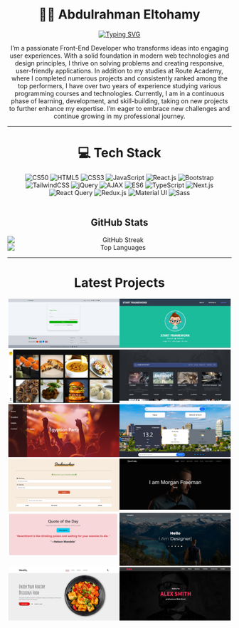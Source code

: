
<div align="center">
  <h1>🧑‍💻 Abdulrahman Eltohamy</h1>
  <a href="https://git.io/typing-svg">
    <img src="https://readme-typing-svg.herokuapp.com/?lines=Frontend+Developer;React+js&center=true&width=500&size=28&color=00A859" alt="Typing SVG">
  </a>
</div>


<p align="center">
I’m a passionate Front-End Developer who transforms ideas into engaging user experiences. With a solid foundation in modern web technologies and design principles, I thrive on solving problems and creating responsive, user-friendly applications. In addition to my studies at Route Academy, where I completed numerous projects and consistently ranked among the top performers, I have over two years of experience studying various programming courses and technologies. Currently, I am in a continuous phase of learning, development, and skill-building, taking on new projects to further enhance my expertise. I’m eager to embrace new challenges and continue growing in my professional journey.
</p>

---

<h1 align="center"> 💻 Tech Stack </h1>

<div align="center">
  <img src="https://img.shields.io/badge/cs50-%23007ACC.svg?style=for-the-badge&logo=harvard&logoColor=white" alt="CS50"/>
  <img src="https://img.shields.io/badge/html5-%23E34F26.svg?style=for-the-badge&logo=html5&logoColor=white" alt="HTML5"/>
  <img src="https://img.shields.io/badge/css3-%231572B6.svg?style=for-the-badge&logo=css3&logoColor=white" alt="CSS3"/>
  <img src="https://img.shields.io/badge/javascript-%23323330.svg?style=for-the-badge&logo=javascript&logoColor=%23F7DF1E" alt="JavaScript"/>
  <img src="https://img.shields.io/badge/react-%2320232a.svg?style=for-the-badge&logo=react&logoColor=%2361DAFB" alt="React.js"/>
<img src="https://img.shields.io/badge/bootstrap-%23563D7C.svg?style=for-the-badge&logo=bootstrap&logoColor=white" alt="Bootstrap"/>
  <img src="https://img.shields.io/badge/tailwindcss-%2338B2AC.svg?style=for-the-badge&logo=tailwind-css&logoColor=white" alt="TailwindCSS"/>
  <img src="https://img.shields.io/badge/jquery-%230769AD.svg?style=for-the-badge&logo=jquery&logoColor=white" alt="jQuery"/>
  <img src="https://img.shields.io/badge/ajax-%2300C7B7.svg?style=for-the-badge&logo=ajax&logoColor=white" alt="AJAX"/>
  <img src="https://img.shields.io/badge/es6-%234ECD3C.svg?style=for-the-badge&logo=javascript&logoColor=white" alt="ES6"/>
  <!-- -->
  <img src="https://img.shields.io/badge/typescript-%23007ACC.svg?style=for-the-badge&logo=typescript&logoColor=white" alt="TypeScript"/>
<img src="https://img.shields.io/badge/next.js-%23000000.svg?style=for-the-badge&logo=nextdotjs&logoColor=white" alt="Next.js"/>
  <img src="https://img.shields.io/badge/react_query-%23FF4154.svg?style=for-the-badge&logo=react-query&logoColor=white" alt="React Query"/>
<img src="https://img.shields.io/badge/redux-%23593d88.svg?style=for-the-badge&logo=redux&logoColor=white" alt="Redux.js"/>
<img src="https://img.shields.io/badge/Material--UI-%230081CB.svg?style=for-the-badge&logo=material-ui&logoColor=white" alt="Material UI"/>
<img src="https://img.shields.io/badge/Sass-%23CC6699.svg?style=for-the-badge&logo=sass&logoColor=white" alt="Sass"/>

</div>

<br/>


<div align="center">

<h2>GitHub Stats</h2>

</div>

<div align="center">
  <img src="https://streak-stats.demolab.com?user=Abdulrahmaneltohamy&locale=en&mode=weekly&theme=radical&hide_border=true&border_radius=10&date_format=M%20j%5B,%20Y%5D" alt="GitHub Streak" style="display: block; margin: auto;" />
</div>

<div align="center">
  <img src="https://github-readme-stats.vercel.app/api/top-langs?username=Abdulrahmaneltohamy&locale=en&hide_title=false&layout=compact&card_width=320&langs_count=5&theme=radical&hide_border=true" alt="Top Languages" style="display: block; margin: auto;" />
</div>






---

<h1 align="center"> Latest Projects </h1>

<div align="center" style="display: flex; justify-content: center; flex-wrap: wrap;">
  <a href="https://e-commerce-app-hazel-pi.vercel.app/login" target="_blank">
    <img src="https://raw.githubusercontent.com/Abdulrahmaneltohamy/Abdulrahmaneltohamy/main/freshcart.PNG" alt="Project 1" width="250">
  </a> 

  <a href="https://react-project-wine-tau-73.vercel.app/" target="_blank">
    <img src="https://raw.githubusercontent.com/Abdulrahmaneltohamy/Abdulrahmaneltohamy/main/startframework.PNG" alt="Project 2" width="250">
  </a>

  <a href="https://abdulrahmaneltohamy.github.io/Yummy-Food/" target="_blank">
    <img src="https://raw.githubusercontent.com/Abdulrahmaneltohamy/Abdulrahmaneltohamy/main/yummyfood.PNG" alt="Project 3" width="250">
  </a>

  <a href="https://abdulrahmaneltohamy.github.io/Game-Over/" target="_blank">
    <img src="https://raw.githubusercontent.com/Abdulrahmaneltohamy/Abdulrahmaneltohamy/main/games.png" alt="Project 4" width="250">
  </a>
  
  <a href="https://abdulrahmaneltohamy.github.io/Egyption-Party/" target="_blank">
    <img src="https://raw.githubusercontent.com/Abdulrahmaneltohamy/Abdulrahmaneltohamy/main/egyptionparty.PNG" alt="Project 5" width="250">
  </a>

  <a href="https://abdulrahmaneltohamy.github.io/Weather-API/" target="_blank">
    <img src="https://raw.githubusercontent.com/Abdulrahmaneltohamy/Abdulrahmaneltohamy/main/weather.PNG" alt="Project 6" width="250">
  </a>

   <a href="https://abdulrahmaneltohamy.github.io/BookMark/" target="_blank">
    <img src="https://raw.githubusercontent.com/Abdulrahmaneltohamy/Abdulrahmaneltohamy/main/bookmark.PNG" alt="Project 10" width="250">
  </a>
  
  <a href="https://abdulrahmaneltohamy.github.io/DevFolio/" target="_blank">
    <img src="https://raw.githubusercontent.com/Abdulrahmaneltohamy/Abdulrahmaneltohamy/main/devfoli.png" alt="Project 7" width="250">
  </a>
  
   <a href="https://abdulrahmaneltohamy.github.io/quote-of-the-day/" target="_blank">
    <img src="https://raw.githubusercontent.com/Abdulrahmaneltohamy/Abdulrahmaneltohamy/main/quote.PNG" alt="Project 10" width="250">
  </a>
  
  <a href="https://abdulrahmaneltohamy.github.io/DANIELS/" target="_blank">
    <img src="https://raw.githubusercontent.com/Abdulrahmaneltohamy/Abdulrahmaneltohamy/main/danilsPNG.PNG" alt="Project 8" width="250">
  </a>

   <a href="https://abdulrahmaneltohamy.github.io/Mealify/" target="_blank">
    <img src="https://raw.githubusercontent.com/Abdulrahmaneltohamy/Abdulrahmaneltohamy/main/mealify.PNG" alt="Project 9" width="250">
  </a>
  
   <a href="https://abdulrahmaneltohamy.github.io/Fokir/" target="_blank">
    <img src="https://raw.githubusercontent.com/Abdulrahmaneltohamy/Abdulrahmaneltohamy/main/fokircover.PNG" alt="Project 10" width="250">
  </a>
  
</div>
